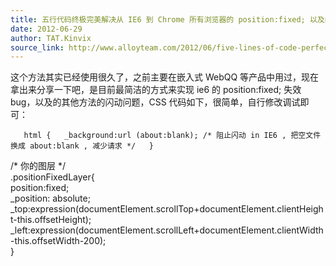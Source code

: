 ```yaml
---
title: 五行代码终极完美解决从 IE6 到 Chrome 所有浏览器的 position:fixed; 以及闪动问题
date: 2012-06-29
author: TAT.Kinvix
source_link: http://www.alloyteam.com/2012/06/five-lines-of-code-perfect-solution-flashing-problem-from-ie6-to-the-chrome-browser-the-position-fixed/
---
```


<!-- {% raw %} - for jekyll -->

这个方法其实已经使用很久了，之前主要在嵌入式 WebQQ 等产品中用过，现在拿出来分享一下吧，是目前最简洁的方式来实现 ie6 的 position:fixed; 失效 bug，以及的其他方法的闪动问题，CSS 代码如下，很简单，自行修改调试即可：

`  
html {  
_background:url (about:blank); /* 阻止闪动 in IE6 , 把空文件换成 about:blank , 减少请求 */  
}`

/\* 你的图层 \*/  
.positionFixedLayer{  
position:fixed;  
\_position: absolute;  
\_top:expression(documentElement.scrollTop+documentElement.clientHeight-this.offsetHeight);  
\_left:expression(documentElement.scrollLeft+documentElement.clientWidth-this.offsetWidth-200);  
}

<!-- {% endraw %} - for jekyll -->